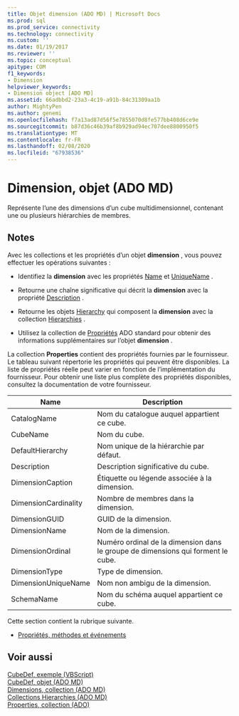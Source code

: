 ```yaml
---
title: Objet dimension (ADO MD) | Microsoft Docs
ms.prod: sql
ms.prod_service: connectivity
ms.technology: connectivity
ms.custom: ''
ms.date: 01/19/2017
ms.reviewer: ''
ms.topic: conceptual
apitype: COM
f1_keywords:
- Dimension
helpviewer_keywords:
- Dimension object [ADO MD]
ms.assetid: 66adbbd2-23a3-4c19-a91b-84c31309aa1b
author: MightyPen
ms.author: genemi
ms.openlocfilehash: f7a13ad87d56f5e7855070d8fe577bb408d6ce9e
ms.sourcegitcommit: b87d36c46b39af8b929ad94ec707dee8800950f5
ms.translationtype: MT
ms.contentlocale: fr-FR
ms.lasthandoff: 02/08/2020
ms.locfileid: "67938536"
---
```

# <a name="dimension-object-ado-md"></a>Dimension, objet (ADO MD)
Représente l’une des dimensions d’un cube multidimensionnel, contenant une ou plusieurs hiérarchies de membres.  
  
## <a name="remarks"></a>Notes  
 Avec les collections et les propriétés d’un objet **dimension** , vous pouvez effectuer les opérations suivantes :  
  
-   Identifiez la **dimension** avec les propriétés [Name](../../../ado/reference/ado-md-api/name-property-ado-md.md) et [UniqueName](../../../ado/reference/ado-md-api/uniquename-property-ado-md.md) .  
  
-   Retourne une chaîne significative qui décrit la **dimension** avec la propriété [Description](../../../ado/reference/ado-md-api/description-property-ado-md.md) .  
  
-   Retourne les objets [Hierarchy](../../../ado/reference/ado-md-api/hierarchy-object-ado-md.md) qui composent la **dimension** avec la collection [Hierarchies](../../../ado/reference/ado-md-api/hierarchies-collection-ado-md.md) .  
  
-   Utilisez la collection de [Propriétés](../../../ado/reference/ado-api/properties-collection-ado.md) ADO standard pour obtenir des informations supplémentaires sur l’objet **dimension** .  
  
 La collection **Properties** contient des propriétés fournies par le fournisseur. Le tableau suivant répertorie les propriétés qui peuvent être disponibles. La liste de propriétés réelle peut varier en fonction de l’implémentation du fournisseur. Pour obtenir une liste plus complète des propriétés disponibles, consultez la documentation de votre fournisseur.  
  
|Name|Description|  
|----------|-----------------|  
|CatalogName|Nom du catalogue auquel appartient ce cube.|  
|CubeName|Nom du cube.|  
|DefaultHierarchy|Nom unique de la hiérarchie par défaut.|  
|Description|Description significative du cube.|  
|DimensionCaption|Étiquette ou légende associée à la dimension.|  
|DimensionCardinality|Nombre de membres dans la dimension.|  
|DimensionGUID|GUID de la dimension.|  
|DimensionName|Nom de la dimension.|  
|DimensionOrdinal|Numéro ordinal de la dimension dans le groupe de dimensions qui forment le cube.|  
|DimensionType|Type de dimension.|  
|DimensionUniqueName|Nom non ambigu de la dimension.|  
|SchemaName|Nom du schéma auquel appartient ce cube.|  
  
 Cette section contient la rubrique suivante.  
  
-   [Propriétés, méthodes et événements](../../../ado/reference/ado-md-api/dimension-object-properties-methods-and-events.md)  
  
## <a name="see-also"></a>Voir aussi  
 [CubeDef, exemple (VBScript)](../../../ado/reference/ado-md-api/cubedef-example-vbscript.md)   
 [CubeDef, objet (ADO MD)](../../../ado/reference/ado-md-api/cubedef-object-ado-md.md)   
 [Dimensions, collection (ADO MD)](../../../ado/reference/ado-md-api/dimensions-collection-ado-md.md)   
 [Collections Hierarchies (ADO MD)](../../../ado/reference/ado-md-api/hierarchies-collection-ado-md.md)   
 [Properties, collection (ADO)](../../../ado/reference/ado-api/properties-collection-ado.md)
